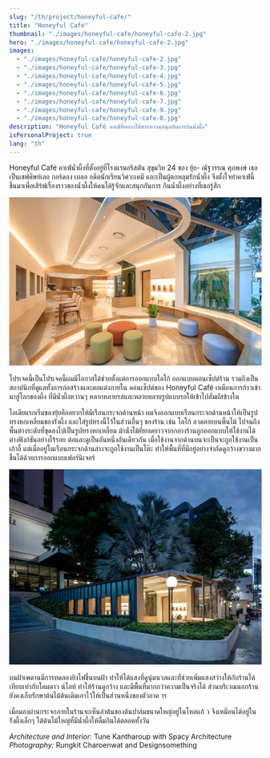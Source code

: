 ```yaml
---
slug: "/th/project/honeyful-cafe/"
title: "Honeyful Cafe"
thumbnail: "./images/honeyful-cafe/honeyful-cafe-2.jpg"
hero: "./images/honeyful-cafe/honeyful-cafe-2.jpg"
images:
  - "./images/honeyful-cafe/honeyful-cafe-2.jpg"
  - "./images/honeyful-cafe/honeyful-cafe-3.jpg"
  - "./images/honeyful-cafe/honeyful-cafe-4.jpg"
  - "./images/honeyful-cafe/honeyful-cafe-5.jpg"
  - "./images/honeyful-cafe/honeyful-cafe-6.jpg"
  - "./images/honeyful-cafe/honeyful-cafe-7.jpg"
  - "./images/honeyful-cafe/honeyful-cafe-9.jpg"
  - "./images/honeyful-cafe/honeyful-cafe-8.jpg"
description: "Honeyful Café คาเฟ่ที่อยากให้สายหวานสนุกกับการกินน้ำผึ้ง"
isPersonalProject: true
lang: "th"
---
```


Honeyful Café คาเฟ่น้ำผึ้งที่ตั้งอยู่ที่โรงแรมอริสตัน สุขุมวิท 24 ของ ยุ้ย-
ณัฐวรรณ ศุภพงษ์ เธอเป็นเชฟศิษย์เลอ กอร์ดอง เบลอ อดีตนักเรียนวิศวะเคมี
และเป็นผู้ตกหลุมรักน้ำผึ้ง
จึงตั้งใจทำคาเฟ่นี้ขึ้นมาเพื่อเสิร์ฟเรื่องราวของน้ำผึ้งให้คนได้รู้จักและสนุกกันการ
กินน้ำผึ้งอย่างที่เธอรู้สึก

![Honeyful Cafe 2](./images/honeyful-cafe/honeyful-cafe-4.jpg)

โปรเจคนี้เป็นโปรเจคนี้ผมมีโอกาสได้ช่วยตั้งแต่การออกแบบโลโก้
ออกแบบคอนเซ็ปต์ร้าน
รวมถึงเป็นสถาปนิกที่ดูแลทั้งการก่อสร้างและตกแต่งภายใน คอนเซ็ปต์ของ
Honeyful Café เหมือนการก้าวเข้ามาสู่โลกของผึ้ง ที่มีน้ำผึ้งหวานๆ
หลากหลายรสและหลายหลายรูปแบบรอให้เข้าไปสัมผัสข้างใน

ไอเดียแรกเริ่มของยุ้ยคืออยากให้มีเรือนกระจกด้านหน้า
ผมจึงออกแบบเรือนกระจกด้านหน้าให้เป็นรูปทรงหกเหลี่ยมของรังผึ้ง
และใส่รูปทรงนี้ไว้ในส่วนอื่นๆ ของร้าน เช่น โลโก้ ลวดลายบนพื้นไม้
ไปจนถึงพื้นต่างระดับที่ขุดลงไปเป็นรูปทรงหกเหลี่ยม
ม้านั่งไม้ที่ทอดยาวจากกลางร้านถูกออกแบบให้ใช้งานได้ต่างฟังก์ชันอย่างไร้รอย
ต่อและดูเป็นอันหนึ่งอันเดียวกัน
เมื่อใช้งานจากด้านบนจะเป็นจะถูกใช้งานเป็นเก้าอี้
แต่เมื่ออยู่ในเรือนกระจกด้านล่างจะถูกใช้งานเป็นโต๊ะ
ทำให้พื้นที่ที่มีอยู่อย่างจำกัดดูกว้างขวางมากขึ้นได้ด้วยการออกแบบเฟอร์นิเจอร์

![Honeyful Cafe 1](./images/honeyful-cafe/honeyful-cafe-1.jpg)

บนฝ้าเพดานมีการทดลองยิงไฟขึ้นบนฝ้า
ทำให้ได้แสงที่ดูนุ่มนวลและที่ช่วยเพิ่มแสงสว่างให้กับร้านได้เทียบเท่ากับโคมดาว
น์ไลท์ ทำให้ร้านดูกว้าง และมีพื้นที่มากกว่าความเป็นจริงได้
ส่วนบริเวณนอกร้านยังคงเก็บรักษาต้นไม้ต้นเดิมเอาไว้ให้เป็นส่วนหนึ่งของตัวอาค
าร

เมื่อมองผ่านกระจกภายในร้านจะเห็นลำต้นของต้นปาล์มขนาดใหญ่อยู่ในโหลแก้
ว จึงเหมือนได้อยู่ในรังผึ้งเล็กๆ ใต้ต้นไม้ใหญ่ที่มีน้ำผึ้งให้ดื่มกินได้ตลอดทั้งวัน

_Architecture and Interior:_ Tune Kantharoup with Spacy Architecture
_Photography:_ Rungkit Charoenwat and Designsomething
